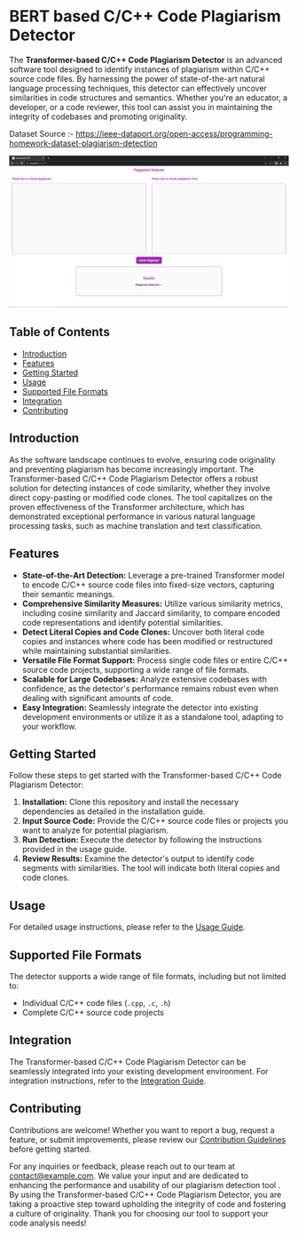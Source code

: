 # BERT based C/C++ Code Plagiarism Detector

The **Transformer-based C/C++ Code Plagiarism Detector** is an advanced software tool designed to identify instances of plagiarism within C/C++ source code files. By harnessing the power of state-of-the-art natural language processing techniques, this detector can effectively uncover similarities in code structures and semantics. Whether you're an educator, a developer, or a code reviewer, this tool can assist you in maintaining the integrity of codebases and promoting originality. 

Dataset Source :- https://ieee-dataport.org/open-access/programming-homework-dataset-plagiarism-detection

![Plagiarism Detector](https://github.com/MuhammadSaqib001/BERT-Based-C-Plagiarism-Detector/blob/main/nlp1.PNG)

## Table of Contents

- [Introduction](#introduction)
- [Features](#features)
- [Getting Started](#getting-started)
- [Usage](#usage)
- [Supported File Formats](#supported-file-formats)
- [Integration](#integration)
- [Contributing](#contributing)

## Introduction

As the software landscape continues to evolve, ensuring code originality and preventing plagiarism has become increasingly important. The Transformer-based C/C++ Code Plagiarism Detector offers a robust solution for detecting instances of code similarity, whether they involve direct copy-pasting or modified code clones. The tool capitalizes on the proven effectiveness of the Transformer architecture, which has demonstrated exceptional performance in various natural language processing tasks, such as machine translation and text classification.

## Features

- **State-of-the-Art Detection:** Leverage a pre-trained Transformer model to encode C/C++ source code files into fixed-size vectors, capturing their semantic meanings.
- **Comprehensive Similarity Measures:** Utilize various similarity metrics, including cosine similarity and Jaccard similarity, to compare encoded code representations and identify potential similarities.
- **Detect Literal Copies and Code Clones:** Uncover both literal code copies and instances where code has been modified or restructured while maintaining substantial similarities.
- **Versatile File Format Support:** Process single code files or entire C/C++ source code projects, supporting a wide range of file formats.
- **Scalable for Large Codebases:** Analyze extensive codebases with confidence, as the detector's performance remains robust even when dealing with significant amounts of code.
- **Easy Integration:** Seamlessly integrate the detector into existing development environments or utilize it as a standalone tool, adapting to your workflow.

## Getting Started
Follow these steps to get started with the Transformer-based C/C++ Code Plagiarism Detector:

1. **Installation:** Clone this repository and install the necessary dependencies as detailed in the installation guide.
2. **Input Source Code:** Provide the C/C++ source code files or projects you want to analyze for potential plagiarism.
3. **Run Detection:** Execute the detector by following the instructions provided in the usage guide.
4. **Review Results:** Examine the detector's output to identify code segments with similarities. The tool will indicate both literal copies and code clones.

## Usage
For detailed usage instructions, please refer to the [Usage Guide](/docs/usage.md).

## Supported File Formats
The detector supports a wide range of file formats, including but not limited to:

- Individual C/C++ code files (`.cpp`, `.c`, `.h`)
- Complete C/C++ source code projects

## Integration
The Transformer-based C/C++ Code Plagiarism Detector can be seamlessly integrated into your existing development environment. For integration instructions, refer to the [Integration Guide](/docs/integration.md).

## Contributing
Contributions are welcome! Whether you want to report a bug, request a feature, or submit improvements, please review our [Contribution Guidelines](/CONTRIBUTING.md) before getting started.

For any inquiries or feedback, please reach out to our team at [contact@example.com](mailto:contact@example.com). We value your input and are dedicated to enhancing the performance and usability of our plagiarism detection tool . By using the Transformer-based C/C++ Code Plagiarism Detector, you are taking a proactive step toward upholding the integrity of code and fostering a culture of originality. Thank you for choosing our tool to support your code analysis needs!
